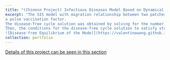 ```yaml
---
title: "(Chinese Project) Infectious Diseases Model Based on Dynamical System Model with Migration and Periodic Pulse Inoculation Effects"
excerpt: "The SIS model with migration relationship between two patches was developed by considering vaccination as a constant covariate group and 
a pulse vaccination factor. 
The disease-free cycle solution was obtained by solving for the number of vaccinations at the end of the cycle at the moment of disease-free equilibrium, plotted using Matlab software when the migration rate was taken as a constant in both patches. 
Then, the conditions for the disease-free cycle solution to satisfy stability within a positive cycle were explored. The conditions for the simultaneous stability of the disease-free cycle solution at both locations were given so that the inequality of the relationship between the maximum value of the minimum inoculation positive cycle and the migration coefficient could be derived when other parameters were determined.
![Disease-free Equilibrium of the Model](https://valentinowang.github.io/math-wsy.github.io/images/Project/Project1/disease-free-equilibrium.png)"
collection: portfolio
---
```


[Details of this project can be seen in this section](https://valentinowang.github.io/math-wsy.github.io/files/Infectious_Diseases_Model.pdf)


